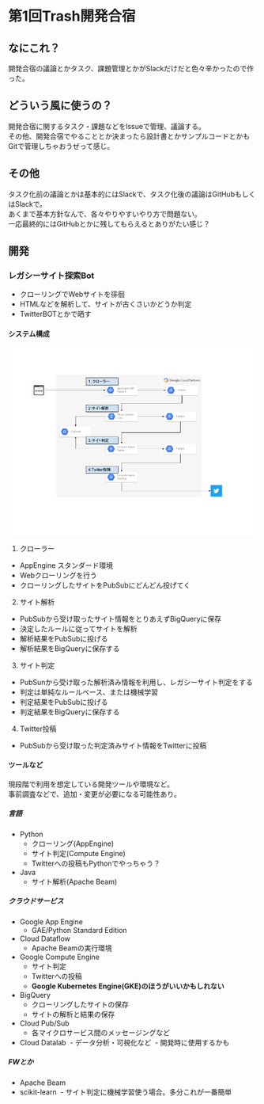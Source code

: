 # 第1回Trash開発合宿
## なにこれ？
開発合宿の議論とかタスク、課題管理とかがSlackだけだと色々辛かったので作った。

## どういう風に使うの？
開発合宿に関するタスク・課題などをIssueで管理、議論する。  
その他、開発合宿でやることとか決まったら設計書とかサンプルコードとかもGitで管理しちゃおうぜって感じ。  

## その他
タスク化前の議論とかは基本的にはSlackで、タスク化後の議論はGitHubもしくはSlackで。  
あくまで基本方針なんで、各々やりやすいやり方で問題ない。  
一応最終的にはGitHubとかに残してもらえるとありがたい感じ？


## 開発
### レガシーサイト探索Bot
* クローリングでWebサイトを徘徊
* HTMLなどを解析して、サイトが古くさいかどうか判定
* TwitterBOTとかで晒す

#### システム構成
![architecture](/images/architecture.png)

1. クローラー
  * AppEngine スタンダード環境
  * Webクローリングを行う
  * クローリングしたサイトをPubSubにどんどん投げてく

2. サイト解析
  * PubSubから受け取ったサイト情報をとりあえずBigQueryに保存
  * 決定したルールに従ってサイトを解析
  * 解析結果をPubSubに投げる
  * 解析結果をBigQueryに保存する

3. サイト判定
  * PubSunから受け取った解析済み情報を利用し、レガシーサイト判定をする
  * 判定は単純なルールベース、または機械学習
  * 判定結果をPubSubに投げる
  * 判定結果をBigQueryに保存する

4. Twitter投稿
  * PubSubから受け取った判定済みサイト情報をTwitterに投稿


#### ツールなど
現段階で利用を想定している開発ツールや環境など。  
事前調査などで、追加・変更が必要になる可能性あり。

##### 言語
* Python
  - クローリング(AppEngine)
  - サイト判定(Compute Engine)
  - Twitterへの投稿もPythonでやっちゃう？
* Java
  - サイト解析(Apache Beam)

##### クラウドサービス
* Google App Engine
  - GAE/Python Standard Edition
* Cloud Dataflow
  - Apache Beamの実行環境
* Google Compute Engine
  - サイト判定
  - Twitterへの投稿
  - **Google Kubernetes Engine(GKE)のほうがいいかもしれない**
* BigQuery
  - クローリングしたサイトの保存
  - サイトの解析と結果の保存
* Cloud Pub/Sub
  - 各マイクロサービス間のメッセージングなど
* Cloud Datalab
  - データ分析・可視化など
  - 開発時に使用するかも

##### FWとか
* Apache Beam
* scikit-learn
  - サイト判定に機械学習使う場合。多分これが一番簡単

